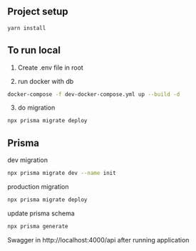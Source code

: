 ## Project setup

```bash
yarn install
```

## To run local

1. Create .env file in root

2. run docker with db

```bash
docker-compose -f dev-docker-compose.yml up --build -d
```

3. do migration

```bash
npx prisma migrate deploy
```

## Prisma

dev migration

```bash
npx prisma migrate dev --name init
```

production migration

```bash
npx prisma migrate deploy
```

update prisma schema

```bash
npx prisma generate
```

Swagger in http://localhost:4000/api after running application
